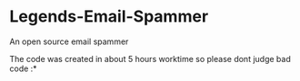 # Legends-Email-Spammer
An open source email spammer

The code was created in about 5 hours worktime so please dont judge bad code :*
